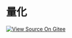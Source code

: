# 量化

[![View Source On Gitee](https://mindspore-website.obs.cn-north-4.myhuaweicloud.com/website-images/master/resource/_static/logo_source_zh_cn.svg)](https://gitee.com/mindspore/docs/blob/master/docs/mindspore/source_zh_cn/model_infer/ms_infer/quantization.md)
